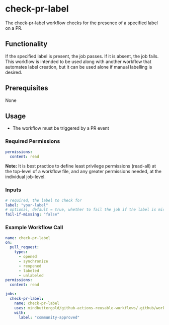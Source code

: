 # check-pr-label

The check-pr-label workflow checks for the presence of a specified label on a PR.

## Functionality

If the specified label is present, the job passes. If it is absent, the job fails. This workflow is intended to be used along with another workflow that automates label creation, but it can be used alone if manual labelling is desired.

## Prerequisites

None

## Usage

- The workflow must be triggered by a PR event

### Required Permissions

```yaml
permissions:
  content: read
```

**Note:** It is best practice to define least privilege permissions (read-all) at the top-level of a workflow file, and any greater permissions needed, at the individual job-level.

### Inputs

```yaml
# required, the label to check for
label: "your-label"
# optional, default = true, whether to fail the job if the label is missing 
fail-if-missing: "false"
```

### Example Workflow Call

```yaml
name: check-pr-label
on:
  pull_request:
    types:
      - opened
      - synchronize
      - reopened
      - labeled
      - unlabeled
permissions:
  content: read

jobs:
  check-pr-label:
    name: check-pr-label
    uses: mindbuttergold/github-actions-reusable-workflows/.github/workflows/check-pr-label.yaml@v2.0.0
    with:
      label: "community-approved"
```
